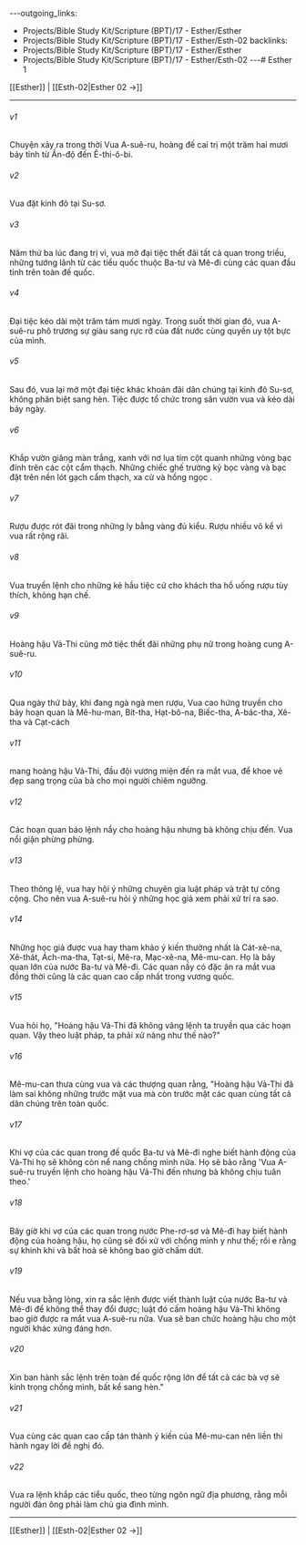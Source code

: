 ---outgoing_links:
  - Projects/Bible Study Kit/Scripture (BPT)/17 - Esther/Esther
  - Projects/Bible Study Kit/Scripture (BPT)/17 - Esther/Esth-02
backlinks:
  - Projects/Bible Study Kit/Scripture (BPT)/17 - Esther/Esther
  - Projects/Bible Study Kit/Scripture (BPT)/17 - Esther/Esth-02
---# Esther 1

[[Esther]] | [[Esth-02|Esther 02 →]]
***



###### v1 
Chuyện xảy ra trong thời Vua A-suê-ru, hoàng đế cai trị một trăm hai mươi bảy tỉnh từ Ấn-độ đến Ê-thi-ô-bi. 

###### v2 
Vua đặt kinh đô tại Su-sơ. 

###### v3 
Năm thứ ba lúc đang trị vì, vua mở đại tiệc thết đãi tất cả quan trong triều, những tướng lãnh từ các tiểu quốc thuộc Ba-tư và Mê-đi cùng các quan đầu tỉnh trên toàn đế quốc. 

###### v4 
Đại tiệc kéo dài một trăm tám mươi ngày. Trong suốt thời gian đó, vua A-suê-ru phô trương sự giàu sang rực rỡ của đất nước cùng quyền uy tột bực của mình. 

###### v5 
Sau đó, vua lại mở một đại tiệc khác khoản đãi dân chúng tại kinh đô Su-sơ, không phân biệt sang hèn. Tiệc được tổ chức trong sân vườn vua và kéo dài bảy ngày. 

###### v6 
Khắp vườn giăng màn trắng, xanh với nơ lụa tím cột quanh những vòng bạc đính trên các cột cẩm thạch. Những chiếc ghế trường kỷ bọc vàng và bạc đặt trên nền lót gạch cẩm thạch, xa cừ và hồng ngọc . 

###### v7 
Rượu được rót đãi trong những ly bằng vàng đủ kiểu. Rượu nhiều vô kể vì vua rất rộng rãi. 

###### v8 
Vua truyền lệnh cho những kẻ hầu tiệc cứ cho khách tha hồ uống rượu tùy thích, không hạn chế. 

###### v9 
Hoàng hậu Vả-Thi cũng mở tiệc thết đãi những phụ nữ trong hoàng cung A-suê-ru. 

###### v10 
Qua ngày thứ bảy, khi đang ngà ngà men rượu, Vua cao hứng truyền cho bảy hoạn quan là Mê-hu-man, Bít-tha, Hạt-bô-na, Biếc-tha, A-bác-tha, Xê-tha và Cạt-cách 

###### v11 
mang hoàng hậu Vả-Thi, đầu đội vương miện đến ra mắt vua, để khoe vẻ đẹp sang trọng của bà cho mọi người chiêm ngưỡng. 

###### v12 
Các hoạn quan báo lệnh nầy cho hoàng hậu nhưng bà không chịu đến. Vua nổi giận phừng phừng. 

###### v13 
Theo thông lệ, vua hay hội ý những chuyên gia luật pháp và trật tự công cộng. Cho nên vua A-suê-ru hỏi ý những học giả xem phải xử trí ra sao. 

###### v14 
Những học giả được vua hay tham khảo ý kiến thường nhất là Cát-xê-na, Xê-thát, Ách-ma-tha, Tạt-si, Mê-ra, Mạc-xê-na, Mê-mu-can. Họ là bảy quan lớn của nước Ba-tư và Mê-đi. Các quan nầy có đặc ân ra mắt vua đồng thời cũng là các quan cao cấp nhất trong vương quốc. 

###### v15 
Vua hỏi họ, "Hoàng hậu Vả-Thi đã không vâng lệnh ta truyền qua các hoạn quan. Vậy theo luật pháp, ta phải xử nàng như thế nào?" 

###### v16 
Mê-mu-can thưa cùng vua và các thượng quan rằng, "Hoàng hậu Vả-Thi đã làm sai không những trước mặt vua mà còn trước mặt các quan cùng tất cả dân chúng trên toàn quốc. 

###### v17 
Khi vợ của các quan trong đế quốc Ba-tư và Mê-đi nghe biết hành động của Vả-Thi họ sẽ không còn nể nang chồng mình nữa. Họ sẽ bảo rằng 'Vua A-suê-ru truyền lệnh cho hoàng hậu Vả-Thi đến nhưng bà không chịu tuân theo.' 

###### v18 
Bây giờ khi vợ của các quan trong nước Phe-rơ-sơ và Mê-đi hay biết hành động của hoàng hậu, họ cũng sẽ đối xử với chồng mình y như thế; rồi e rằng sự khinh khi và bất hoà sẽ không bao giờ chấm dứt. 

###### v19 
Nếu vua bằng lòng, xin ra sắc lệnh được viết thành luật của nước Ba-tư và Mê-đi để không thể thay đổi được; luật đó cấm hoàng hậu Vả-Thi không bao giờ được ra mắt vua A-suê-ru nữa. Vua sẽ ban chức hoàng hậu cho một người khác xứng đáng hơn. 

###### v20 
Xin ban hành sắc lệnh trên toàn đế quốc rộng lớn để tất cả các bà vợ sẽ kính trọng chồng mình, bất kể sang hèn." 

###### v21 
Vua cùng các quan cao cấp tán thành ý kiến của Mê-mu-can nên liền thi hành ngay lời đề nghị đó. 

###### v22 
Vua ra lệnh khắp các tiểu quốc, theo từng ngôn ngữ địa phương, rằng mỗi người đàn ông phải làm chủ gia đình mình.

***
[[Esther]] | [[Esth-02|Esther 02 →]]
